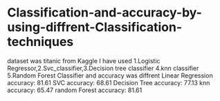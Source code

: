 # Classification-and-accuracy-by-using-diffrent-Classification-techniques
dataset was titanic from Kaggle
I have used 1.Logistic Regressor,2.Svc_classifier,3.Decision tree classifier 4.knn classifier 5.Random Forest Classifier and accuracy was diffrent
Linear Regression accuracy: 81.61
SVC  accuracy: 68.61
Decision Tree accuracy: 77.13
knn accuracy: 65.47
random Forest accuracy: 81.61
